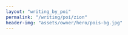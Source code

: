 ```yaml
---
layout: "writing_by_poi"
permalink: "/writing/poi/zion"
header-img: "assets/owner/hero/pois-bg.jpg"
---
```

